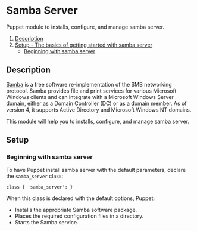 # Samba Server
Puppet module to installs, configure, and manage samba server.

1. [Description](#description)
2. [Setup - The basics of getting started with samba server](#setup)
    * [Beginning with samba server](#beginning-with-samba-server)

## Description

[Samba](https://www.samba.org/) is a free software re-implementation of the SMB networking protocol. Samba provides file and print services for various Microsoft Windows clients and can integrate with a Microsoft Windows Server domain, either as a Domain Controller (DC) or as a domain member. As of version 4, it supports Active Directory and Microsoft Windows NT domains.

This module will help you to installs, configure, and manage samba server.

## Setup

### Beginning with samba server

To have Puppet install samba server with the default parameters, declare the `samba_server` class:

```puppet
class { 'samba_server': }
```

When this class is declared with the default options, Puppet:
* Installs the appropriate Samba software package.
* Places the required configuration files in a directory.
* Starts the Samba service.
